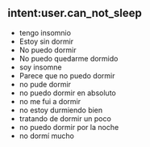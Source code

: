 ## intent:user.can_not_sleep
- tengo insomnio
- Estoy sin dormir
- No puedo dormir
- No puedo quedarme dormido
- soy insomne
- Parece que no puedo dormir
- no pude dormir
- no puedo dormir en absoluto
- no me fui a dormir
- no estoy durmiendo bien
- tratando de dormir un poco
- no puedo dormir por la noche
- no dormí mucho
